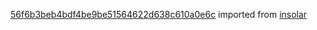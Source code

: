 [56f6b3beb4bdf4be9be51564622d638c610a0e6c](https://github.com/insolar/insolar/commit/56f6b3beb4bdf4be9be51564622d638c610a0e6c) imported from [insolar](https://github.com/insolar/insolar)
